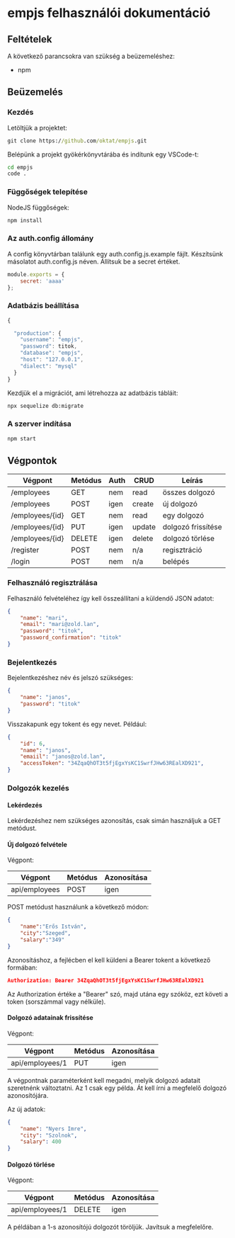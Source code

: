 # empjs felhasználói dokumentáció

## Feltételek

A következő parancsokra van szükség a beüzemeléshez:

* npm

## Beüzemelés

### Kezdés

Letöltjük a projektet:

```cmd
git clone https://github.com/oktat/empjs.git
```

Belépünk a projekt gyökérkönyvtárába és indítunk egy VSCode-t:

```cmd
cd empjs
code .
```

### Függőségek telepítése

NodeJS függőségek:

```cmd
npm install
```

### Az auth.config állomány

A config könyvtárban találunk egy auth.config.js.example fájlt. Készítsünk másolatot auth.config.js néven. Állítsuk be a secret értéket.

```javascript
module.exports = {
    secret: 'aaaa'
};
```

### Adatbázis beállítása

```javascript
{

  "production": {
    "username": "empjs",
    "password": titok,
    "database": "empjs",
    "host": "127.0.0.1",
    "dialect": "mysql"
  }
}
```

Kezdjük el a migrációt, ami létrehozza az adatbázis tábláit:

```cmd
npx sequelize db:migrate
```

### A szerver indítása

```cmd
npm start
```

## Végpontok

|  Végpont  |  Metódus  |  Auth  |  CRUD  |  Leírás  |
|-|-|-|-|-|
| /employees  | GET | nem  | read | összes dolgozó |
| /employees  | POST | igen  | create | új dolgozó |
| /employees/{id}  | GET | nem  | read | egy dolgozó |
| /employees/{id}  | PUT | igen  | update  | dolgozó frissítése |
| /employees/{id}  | DELETE  | igen  | delete  | dolgozó törlése  |
| /register  | POST | nem | n/a | regisztráció  |
| /login  | POST | nem | n/a | belépés  |

### Felhasználó regisztrálása

Felhasználó felvételéhez így kell összeállítani a küldendő JSON adatot:

```json
{
    "name": "mari",
    "email": "mari@zold.lan",
    "password": "titok",
    "password_confirmation": "titok"
}
```

### Bejelentkezés

Bejelentkezéshez név és jelszó szükséges:

```json
{
    "name": "janos",
    "password": "titok"
}
```

Visszakapunk egy tokent és egy nevet. Például:

```json
{
    "id": 6,
    "name": "janos",
    "emaiil": "janos@zold.lan",    
    "accessToken": "34ZqaQhOT3t5fjEgxYsKC1SwrfJHw63REalXD921",
}
```

### Dolgozók kezelés

#### Lekérdezés

Lekérdezéshez nem szükséges azonosítás, csak simán használjuk a GET metódust.

#### Új dolgozó felvétele

Végpont:

| Végpont | Metódus | Azonosítása |
|-|-|-|
| api/employees | POST | igen |

POST metódust használunk a következő módon:

```json
{
    "name":"Erős István",
    "city":"Szeged",
    "salary":"349"
}
```

Azonosításhoz, a fejlécben el kell küldeni a Bearer tokent a következő formában:

```json
Authorization: Bearer 34ZqaQhOT3t5fjEgxYsKC1SwrfJHw63REalXD921
```

Az Authorization értéke a "Bearer" szó, majd utána egy szóköz, ezt követi a token (sorszámmal vagy nélküle).

#### Dolgozó adatainak frissítése

Végpont:

| Végpont | Metódus | Azonosítása |
|-|-|-|
| api/employees/1 | PUT | igen |

A végpontnak paraméterként kell megadni, melyik dolgozó adatait szeretnénk változtatni. Az 1 csak egy példa. Át kell írni a megfelelő dolgozó azonosítójára.

Az új adatok:

```json
{
    "name": "Nyers Imre",
    "city": "Szolnok",
    "salary": 400
}
```

#### Dolgozó törlése

Végpont:

| Végpont | Metódus | Azonosítása |
|-|-|-|
| api/employees/1 | DELETE | igen |

A példában a 1-s azonosítójú dolgozót töröljük. Javítsuk a megfelelőre.
